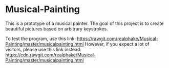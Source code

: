 Musical-Painting
================

This is a prototype of a musical painter. The goal of this project is to create beautiful pictures based on arbitrary keystrokes.

To test the program, use this link:
https://rawgit.com/realphake/Musical-Painting/master/musicalpainting.html
However, if you expect a lot of visitors, please use this link instead:
https://cdn.rawgit.com/realphake/Musical-Painting/master/musicalpainting.html
